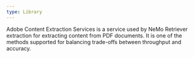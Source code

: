 ```yaml
---
type: Library
---
```


Adobe Content Extraction Services is a service used by NeMo Retriever extraction for extracting content from PDF documents. It is one of the methods supported for balancing trade-offs between throughput and accuracy.